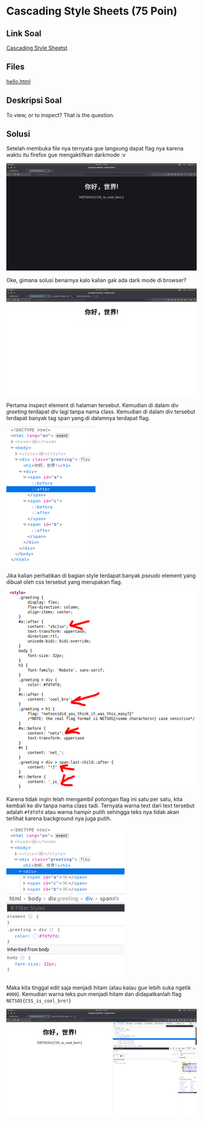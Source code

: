 # Cascading Style Sheets (75 Poin)

## Link Soal

[Cascading Style Sheetst](http://152.118.201.254:8000/challenges#Cascading%20Style%20Sheets)

## Files

[hello.html](https://github.com/gagahpangeran/Netsos-Fortnight-2018/tree/master/misc/cascading-style-sheets/files/hello.html)

## Deskripsi Soal

To view, or to inspect? That is the question.

## Solusi

Setelah membuka file nya ternyata gue langsung dapat flag nya karena waktu itu firefox gue mengaktifkan darkmode :v

![Dark Mode](https://raw.githubusercontent.com/gagahpangeran/Netsos-Fortnight-2018/master/misc/cascading-style-sheets/img/css.png?token=AEvCeWZMdYqhC7cpmax1G-6Ww2bNhyUIks5cDIwDwA%3D%3D)

Oke, gimana solusi benarnya kalo kalian gak ada dark mode di browser?

![Tanpa Dark Mode](https://raw.githubusercontent.com/gagahpangeran/Netsos-Fortnight-2018/master/misc/cascading-style-sheets/img/css2.png?token=AEvCeXe4R-ZgQoZ3WoXVVfBLD0vIHt1Tks5cDJBQwA%3D%3D)

Pertama inspect element di halaman tersebut. Kemudian di dalam div _greeting_ terdapat div lagi tanpa nama class. Kemudian di dalam div tersebut terdapat banyak tag span yang di dalamnya terdapat flag.

![Greeting div](https://raw.githubusercontent.com/gagahpangeran/Netsos-Fortnight-2018/master/misc/cascading-style-sheets/img/css3.png?token=AEvCeRXSGhLHOm0O13qzyCxkqMv9DbKFks5cDJCTwA%3D%3D)

Jika kalian perhatikan di bagian style terdapat banyak _pseudo_ element yang dibuat oleh css tersebut yang merupakan flag.

![Style](https://raw.githubusercontent.com/gagahpangeran/Netsos-Fortnight-2018/master/misc/cascading-style-sheets/img/css4.png?token=AEvCeUYICpjxR0_N6Om1w2AC0kex31tPks5cDJC6wA%3D%3D)

Karena tidak ingin lelah mengambil potongan flag ini satu per satu, kita kembali ke div tanpa nama class tadi. Ternyata warna text dari text tersebut adalah `#fdfdfd` atau warna hampir putih sehingga teks nya tidak akan terlihat karena background nya juga putih.

![Color text](https://raw.githubusercontent.com/gagahpangeran/Netsos-Fortnight-2018/master/misc/cascading-style-sheets/img/css5.png?token=AEvCeewqWkUN-aL3Ng6kUh0SAivLBOOfks5cDJDUwA%3D%3D)

Maka kita tinggal edit saja menjadi hitam (atau kalau gue lebih suka ngetik `#000`). Kemudian warna teks pun menjadi hitam dan didapatkanlah flag `NETSOS{C5S_is_cool_bro!}`

![Get Flag](https://raw.githubusercontent.com/gagahpangeran/Netsos-Fortnight-2018/master/misc/cascading-style-sheets/img/css6.png?token=AEvCee9j17GbVsJx0y3DW8NU0_DbwnNxks5cDJDzwA%3D%3D)
